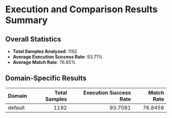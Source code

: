 # Execution and Comparison Results Summary

## Overall Statistics

- **Total Samples Analyzed**: 1192
- **Average Execution Success Rate**: 93.71%
- **Average Match Rate**: 76.85%

## Domain-Specific Results

| Domain   |   Total Samples |   Execution Success Rate |   Match Rate |
|:---------|----------------:|-------------------------:|-------------:|
| default  |            1192 |                  93.7081 |      76.8456 |